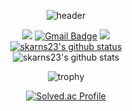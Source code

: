 <div align = center>

![header](https://capsule-render.vercel.app/api?type=slice&color=auto&height=300&section=header&text=Boys%20Be%20Ambitious&fontSize=80)<br>


<a href="https://github.com/skarns23" target="_blank"><img src="https://img.shields.io/badge/Github-181717?style=flat-square&logo=GitHub&logoColor=white"/></a> 
[![Gmail Badge](https://img.shields.io/badge/Gmail-d14836?style=flat-square&logo=Gmail&logoColor=white&link=mailto:skarns23@gmail.com)](mailto:skarns23@gmail.com)
<a href="https://www.instagram.com/__havanam/" target="_blank"><img src="https://img.shields.io/badge/instagram-E4405F?style=flat-square&logo=Instagram&logoColor=white"/></a>  
[![skarns23's github status](https://github-readme-stats.vercel.app/api/top-langs/?username=skarns23&show_icons=true&hide_border=true&title_color=004386&icon_color=004386&layout=compact)](https://github.com/skarns23)   
![skarns23's github stats](https://github-readme-stats.vercel.app/api?username=skarns23&show_icons=true)


![trophy](https://github-profile-trophy.vercel.app/?username=skarns23)
  
[![Solved.ac Profile](http://mazassumnida.wtf/api/generate_badge?boj=skarns23)](https://solved.ac/skarns23)<br/>

<!--
**skarns23/skarns23** is a ✨ _special_ ✨ repository because its `README.md` (this file) appears on your GitHub profile.

Here are some ideas to get you started:

- 🔭 I’m currently working on ...
- 🌱 I’m currently learning ...
- 👯 I’m looking to collaborate on ...
- 🤔 I’m looking for help with ...
- 💬 Ask me about ...
- 📫 How to reach me: ...
- 😄 Pronouns: ...
- ⚡ Fun fact: ...
-->
</div>
